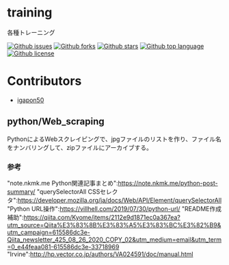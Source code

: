 # training

<!-- # Short Description -->

各種トレーニング

<!-- # Badges -->

[![Github issues](https://img.shields.io/github/issues/igapon50/training)](https://github.com/igapon50/training/issues)
[![Github forks](https://img.shields.io/github/forks/igapon50/training)](https://github.com/igapon50/training/network/members)
[![Github stars](https://img.shields.io/github/stars/igapon50/training)](https://github.com/igapon50/training/stargazers)
[![Github top language](https://img.shields.io/github/languages/top/igapon50/training)](https://github.com/igapon50/training/)
[![Github license](https://img.shields.io/github/license/igapon50/training)](https://github.com/igapon50/training/)

# Contributors

- [igapon50](https://github.com/igapon50)

<!-- CREATED_BY_LEADYOU_README_GENERATOR -->

## python/Web_scraping
PythonによるWebスクレイピングで、jpgファイルのリストを作り、ファイル名をナンバリングして、zipファイルにアーカイブする。

### 参考
"note.nkmk.me Python関連記事まとめ":https://note.nkmk.me/python-post-summary/
"querySelectorAll CSSセレクタ":https://developer.mozilla.org/ja/docs/Web/API/Element/querySelectorAll
"Python URL操作":https://villhell.com/2019/07/30/python-url/
"README作成補助":https://qiita.com/Kyome/items/2112e9d1871ec0a367ea?utm_source=Qiita%E3%83%8B%E3%83%A5%E3%83%BC%E3%82%B9&utm_campaign=615586dc3e-Qiita_newsletter_425_08_26_2020_COPY_02&utm_medium=email&utm_term=0_e44feaa081-615586dc3e-33718969
"Irvine":http://hp.vector.co.jp/authors/VA024591/doc/manual.html
